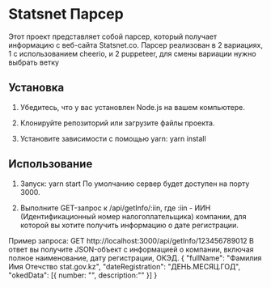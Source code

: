 # Statsnet Парсер

Этот проект представляет собой парсер, который получает информацию с веб-сайта Statsnet.co. Парсер реализован в 2 вариациях, 1 с использованием cheerio, и 2 puppeteer, для смены вариации нужно выбрать ветку

## Установка

1. Убедитесь, что у вас установлен Node.js на вашем компьютере.

2. Клонируйте репозиторий или загрузите файлы проекта.

3. Установите зависимости с помощью yarn:
   yarn install

## Использование

1. Запуск: yarn start
По умолчанию сервер будет доступен на порту 3000.

2. Выполните GET-запрос к /api/getInfo/:iin, где :iin - ИИН (Идентификационный номер налогоплательщика) компании, для которой вы хотите получить информацию о дате регистрации.

Пример запроса:
GET http://localhost:3000/api/getInfo/123456789012
В ответ вы получите JSON-объект с информацией о компании, включая полное наименование, дату регистрации, ОКЭД.
{
    "fullName": "Фамилия Имя Отечство stat.gov.kz",
    "dateRegistration": "ДЕНЬ.МЕСЯЦ.ГОД",
    "okedData": [{
   number: "",
   description:""
}]
}
